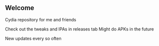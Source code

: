 ## Welcome

Cydia repository for me and friends

Check out the tweaks and IPAs in releases tab
Might do APKs in the future

New updates every so often